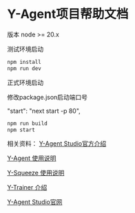 # Y-Agent项目帮助文档

版本
node >= 20.x

测试环境启动

```bash
npm install 
npm run dev
```


正式环境启动

修改package.json启动端口号

"start": "next start -p 80",

```bash
npm run build
npm start
```
相关资料：
[Y-Agent Studio官方介绍](http://www.y-agent.cn/docs)

[Y-Agent 使用说明](http://www.y-agent.cn/docs/y-agent/quick_start)

[Y-Squeeze 使用说明](http://www.y-agent.cn/docs/y-squeeze/introduction)

[Y-Trainer 介绍](http://www.y-agent.cn/docs/y-trainer/introduction)

[Y-Agent Studio官网](http://www.y-agent.cn)

